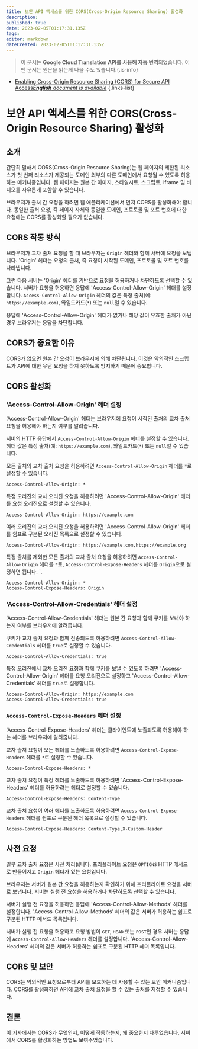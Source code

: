 ```yaml
---
title: 보안 API 액세스를 위한 CORS(Cross-Origin Resource Sharing) 활성화
description: 
published: true
date: 2023-02-05T01:17:31.135Z
tags: 
editor: markdown
dateCreated: 2023-02-05T01:17:31.135Z
---
```


> 이 문서는 **Google Cloud Translation API를 사용해 자동 번역**되었습니다.
어떤 문서는 원문을 읽는게 나을 수도 있습니다.{.is-info}



- [Enabling Cross-Origin Resource Sharing (CORS) for Secure API Access***English** document is available*](/en/Knowledge-base/Backend/enabling-cross-origin-resource-sharing-cors-for-secure-api-access)
{.links-list}


# 보안 API 액세스를 위한 CORS(Cross-Origin Resource Sharing) 활성화

## 소개

간단히 말해서 CORS(Cross-Origin Resource Sharing)는 웹 페이지의 제한된 리소스가 첫 번째 리소스가 제공되는 도메인 외부의 다른 도메인에서 요청될 수 있도록 허용하는 메커니즘입니다. 웹 페이지는 원본 간 이미지, 스타일시트, 스크립트, iframe 및 비디오를 자유롭게 포함할 수 있습니다.

브라우저가 출처 간 요청을 하려면 웹 애플리케이션에서 먼저 CORS를 활성화해야 합니다. 동일한 출처 요청, 즉 페이지 자체와 동일한 도메인, 프로토콜 및 포트 번호에 대한 요청에는 CORS를 활성화할 필요가 없습니다.

## CORS 작동 방식

브라우저가 교차 출처 요청을 할 때 브라우저는 `Origin` 헤더와 함께 서버에 요청을 보냅니다. 'Origin' 헤더는 요청의 출처, 즉 요청이 시작된 도메인, 프로토콜 및 포트 번호를 나타냅니다.

그런 다음 서버는 'Origin' 헤더를 기반으로 요청을 허용하거나 차단하도록 선택할 수 있습니다. 서버가 요청을 허용하면 응답에 'Access-Control-Allow-Origin' 헤더를 설정합니다. `Access-Control-Allow-Origin` 헤더의 값은 특정 출처(예: `https://example.com`), 와일드카드(`*`) 또는 `null`일 수 있습니다.

응답에 'Access-Control-Allow-Origin' 헤더가 없거나 해당 값이 유효한 출처가 아닌 경우 브라우저는 응답을 차단합니다.

## CORS가 중요한 이유

CORS가 없으면 원본 간 요청이 브라우저에 의해 차단됩니다. 이것은 악의적인 스크립트가 API에 대한 무단 요청을 하지 못하도록 방지하기 때문에 중요합니다.

## CORS 활성화

### 'Access-Control-Allow-Origin' 헤더 설정

'Access-Control-Allow-Origin' 헤더는 브라우저에 요청이 시작된 출처의 교차 출처 요청을 허용해야 하는지 여부를 알려줍니다.

서버의 HTTP 응답에서 `Access-Control-Allow-Origin` 헤더를 설정할 수 있습니다. 헤더 값은 특정 출처(예: `https://example.com`), 와일드카드(`*`) 또는 `null`일 수 있습니다.

모든 출처의 교차 출처 요청을 허용하려면 `Access-Control-Allow-Origin` 헤더를 `*`로 설정할 수 있습니다.

```
Access-Control-Allow-Origin: *
```

특정 오리진의 교차 오리진 요청을 허용하려면 'Access-Control-Allow-Origin' 헤더를 요청 오리진으로 설정할 수 있습니다.

```
Access-Control-Allow-Origin: https://example.com
```

여러 오리진의 교차 오리진 요청을 허용하려면 'Access-Control-Allow-Origin' 헤더를 쉼표로 구분된 오리진 목록으로 설정할 수 있습니다.

```
Access-Control-Allow-Origin: https://example.com,https://example.org
```

특정 출처를 제외한 모든 출처의 교차 출처 요청을 허용하려면 `Access-Control-Allow-Origin` 헤더를 `*`로, `Access-Control-Expose-Headers` 헤더를 `Origin`으로 설정하면 됩니다. `.

```
Access-Control-Allow-Origin: *
Access-Control-Expose-Headers: Origin
```

### 'Access-Control-Allow-Credentials' 헤더 설정

'Access-Control-Allow-Credentials' 헤더는 원본 간 요청과 함께 쿠키를 보내야 하는지 여부를 브라우저에 알려줍니다.

쿠키가 교차 출처 요청과 함께 전송되도록 허용하려면 `Access-Control-Allow-Credentials` 헤더를 `true`로 설정할 수 있습니다.

```
Access-Control-Allow-Credentials: true
```

특정 오리진에서 교차 오리진 요청과 함께 쿠키를 보낼 수 있도록 하려면 'Access-Control-Allow-Origin' 헤더를 요청 오리진으로 설정하고 'Access-Control-Allow-Credentials' 헤더를 `true`로 설정합니다.

```
Access-Control-Allow-Origin: https://example.com
Access-Control-Allow-Credentials: true
```

### `Access-Control-Expose-Headers` 헤더 설정

'Access-Control-Expose-Headers' 헤더는 클라이언트에 노출되도록 허용해야 하는 헤더를 브라우저에 알려줍니다.

교차 출처 요청이 모든 헤더를 노출하도록 허용하려면 `Access-Control-Expose-Headers` 헤더를 `*`로 설정할 수 있습니다.

```
Access-Control-Expose-Headers: *
```

교차 출처 요청이 특정 헤더를 노출하도록 허용하려면 'Access-Control-Expose-Headers' 헤더를 허용하려는 헤더로 설정할 수 있습니다.

```
Access-Control-Expose-Headers: Content-Type
```

교차 출처 요청이 여러 헤더를 노출하도록 허용하려면 `Access-Control-Expose-Headers` 헤더를 쉼표로 구분된 헤더 목록으로 설정할 수 있습니다.

```
Access-Control-Expose-Headers: Content-Type,X-Custom-Header
```

## 사전 요청

일부 교차 출처 요청은 사전 처리됩니다. 프리플라이트 요청은 `OPTIONS` HTTP 메서드로 만들어지고 `Origin` 헤더가 있는 요청입니다.

브라우저는 서버가 원본 간 요청을 허용하는지 확인하기 위해 프리플라이트 요청을 서버로 보냅니다. 서버는 실행 전 요청을 허용하거나 차단하도록 선택할 수 있습니다.

서버가 실행 전 요청을 허용하면 응답에 'Access-Control-Allow-Methods' 헤더를 설정합니다. 'Access-Control-Allow-Methods' 헤더의 값은 서버가 허용하는 쉼표로 구분된 HTTP 메서드 목록입니다.

서버가 실행 전 요청을 허용하고 요청 방법이 `GET`, `HEAD` 또는 `POST`인 경우 서버는 응답에 `Access-Control-Allow-Headers` 헤더를 설정합니다. 'Access-Control-Allow-Headers' 헤더의 값은 서버가 허용하는 쉼표로 구분된 HTTP 헤더 목록입니다.

## CORS 및 보안

CORS는 악의적인 요청으로부터 API를 보호하는 데 사용할 수 있는 보안 메커니즘입니다. CORS를 활성화하면 API에 교차 출처 요청을 할 수 있는 출처를 지정할 수 있습니다.

## 결론

이 기사에서는 CORS가 무엇인지, 어떻게 작동하는지, 왜 중요한지 다루었습니다. 서버에서 CORS를 활성화하는 방법도 보여주었습니다.